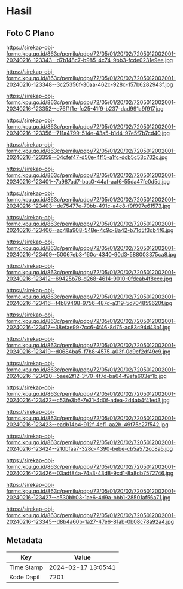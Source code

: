 # Hasil

## Foto C Plano

https://sirekap-obj-formc.kpu.go.id/863c/pemilu/pdpr/72/05/01/20/02/7205012002001-20240216-123343--d7b148c7-b985-4c74-9bb3-fcde0231e9ee.jpg

https://sirekap-obj-formc.kpu.go.id/863c/pemilu/pdpr/72/05/01/20/02/7205012002001-20240216-123348--3c25356f-30aa-462c-928c-157b6282943f.jpg

https://sirekap-obj-formc.kpu.go.id/863c/pemilu/pdpr/72/05/01/20/02/7205012002001-20240216-123352--e76f1f1e-fc25-41f9-b237-dad991a9f917.jpg

https://sirekap-obj-formc.kpu.go.id/863c/pemilu/pdpr/72/05/01/20/02/7205012002001-20240216-123356--711a4799-514e-43a5-b1d4-97e5f7b7cd40.jpg

https://sirekap-obj-formc.kpu.go.id/863c/pemilu/pdpr/72/05/01/20/02/7205012002001-20240216-123359--04cfef47-d50e-4f15-a1fc-dcb5c53c702c.jpg

https://sirekap-obj-formc.kpu.go.id/863c/pemilu/pdpr/72/05/01/20/02/7205012002001-20240216-123401--7a987ad7-bac0-44af-aaf6-55da47fe0d5d.jpg

https://sirekap-obj-formc.kpu.go.id/863c/pemilu/pdpr/72/05/01/20/02/7205012002001-20240216-123403--de75477e-70bb-491c-a4c8-f9f997e61573.jpg

https://sirekap-obj-formc.kpu.go.id/863c/pemilu/pdpr/72/05/01/20/02/7205012002001-20240216-123406--ac48a908-548e-4c9c-8a42-b71d5f3db4f6.jpg

https://sirekap-obj-formc.kpu.go.id/863c/pemilu/pdpr/72/05/01/20/02/7205012002001-20240216-123409--50067eb3-160c-4340-90d3-588003375ca8.jpg

https://sirekap-obj-formc.kpu.go.id/863c/pemilu/pdpr/72/05/01/20/02/7205012002001-20240216-123412--69425b78-d268-4614-9010-0fdeab4f8ece.jpg

https://sirekap-obj-formc.kpu.go.id/863c/pemilu/pdpr/72/05/01/20/02/7205012002001-20240216-123416--f4b89498-9756-487d-a319-5d704859620f.jpg

https://sirekap-obj-formc.kpu.go.id/863c/pemilu/pdpr/72/05/01/20/02/7205012002001-20240216-123417--38efae99-7cc6-4f46-8d75-ac83c94d43b1.jpg

https://sirekap-obj-formc.kpu.go.id/863c/pemilu/pdpr/72/05/01/20/02/7205012002001-20240216-123419--d0684ba5-f7b8-4575-a03f-0d9cf2df49c9.jpg

https://sirekap-obj-formc.kpu.go.id/863c/pemilu/pdpr/72/05/01/20/02/7205012002001-20240216-123420--5aee2f12-3f70-4f7d-ba64-f9efa603ef1b.jpg

https://sirekap-obj-formc.kpu.go.id/863c/pemilu/pdpr/72/05/01/20/02/7205012002001-20240216-123422--c53fe3b6-7e31-4d0f-adea-2d4ab4f41ed3.jpg

https://sirekap-obj-formc.kpu.go.id/863c/pemilu/pdpr/72/05/01/20/02/7205012002001-20240216-123423--eadb14b4-912f-4ef1-aa2b-49f75c27f542.jpg

https://sirekap-obj-formc.kpu.go.id/863c/pemilu/pdpr/72/05/01/20/02/7205012002001-20240216-123424--210bfaa7-328c-4390-bebe-cb5a572cc8a5.jpg

https://sirekap-obj-formc.kpu.go.id/863c/pemilu/pdpr/72/05/01/20/02/7205012002001-20240216-123426--03adf84a-74a3-43d8-9cd1-8a8db7572746.jpg

https://sirekap-obj-formc.kpu.go.id/863c/pemilu/pdpr/72/05/01/20/02/7205012002001-20240216-123427--c530bb03-1ae6-4d9a-bbb1-28501af56a71.jpg

https://sirekap-obj-formc.kpu.go.id/863c/pemilu/pdpr/72/05/01/20/02/7205012002001-20240216-123345--d8b4a60b-1a27-47e6-81ab-0b08c78a92a4.jpg


## Metadata

| Key        | Value               |
| ---------- | ------------------- |
| Time Stamp | 2024-02-17 13:05:41 |
| Kode Dapil | 7201                |




